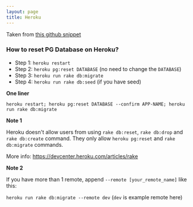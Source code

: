 ```yaml
---
layout: page
title: Heroku
---
```


Taken from [this github snippet](https://gist.github.com/zulhfreelancer/ea140d8ef9292fa9165e)

### How to reset PG Database on Heroku?

- Step 1: `heroku restart`
- Step 2: `heroku pg:reset DATABASE` (no need to change the `DATABASE`)
- Step 3: `heroku run rake db:migrate`
- Step 4: `heroku run rake db:seed` (if you have seed)

**One liner**

`heroku restart; heroku pg:reset DATABASE --confirm APP-NAME; heroku run rake db:migrate`

**Note 1**

Heroku doesn't allow users from using `rake db:reset`, `rake db:drop` and `rake db:create` command. They only allow
`heroku pg:reset` and `rake db:migrate` commands.

More info: https://devcenter.heroku.com/articles/rake

**Note 2**

If you have more than 1 remote, append `--remote [your_remote_name]` like this:

`heroku run rake db:migrate --remote dev` (`dev` is example remote here)

